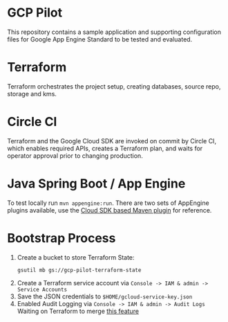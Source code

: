 GCP Pilot
=========
This repository contains a sample application and supporting configuration files
for Google App Engine Standard to be tested and evaluated.

Terraform
=========
Terraform orchestrates the project setup, creating databases, source repo,
storage and kms.

Circle CI
=========
Terraform and the Google Cloud SDK are invoked on commit by Circle CI, which
enables required APIs, creates a Terraform plan, and waits for operator approval
prior to changing production.

Java Spring Boot / App Engine
=============================
To test locally run `mvn appengine:run`.  There are two sets of AppEngine
plugins available, use the
[Cloud SDK based Maven plugin](https://cloud.google.com/appengine/docs/standard/java/tools/maven-reference)
for reference.

Bootstrap Process
=================

1. Create a bucket to store Terraform State:
   ```
   gsutil mb gs://gcp-pilot-terraform-state
   ```
1. Create a Terraform service account via
   `Console -> IAM & admin -> Service Accounts`
1. Save the JSON credentials to `$HOME/gcloud-service-key.json`
1. Enabled Audit Logging via
   `Console -> IAM & admin -> Audit Logs`
   Waiting on Terraform to merge [this feature](https://github.com/terraform-providers/terraform-provider-google/issues/936)
